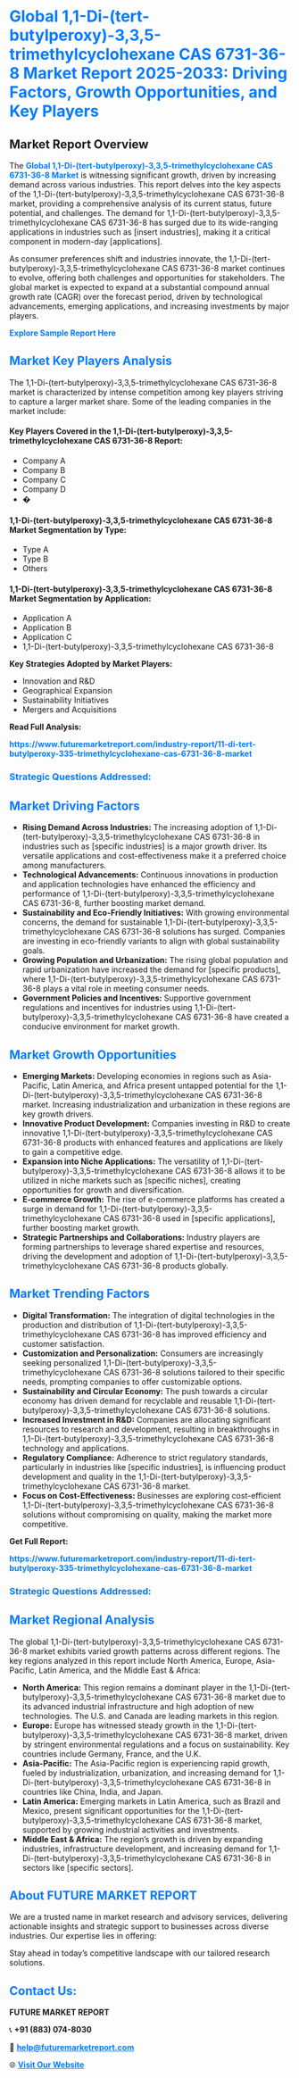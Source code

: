 <h1 style="color: #007BFF;">Global 1,1-Di-(tert-butylperoxy)-3,3,5-trimethylcyclohexane CAS 6731-36-8 Market Report 2025-2033: Driving Factors, Growth Opportunities, and Key Players</h1>

<section id="overview">
<h2>Market Report Overview</h2>
<p>The <a href="https://www.futuremarketreport.com/industry-report/11-di-tert-butylperoxy-335-trimethylcyclohexane-cas-6731-36-8-market" style="color: #007BFF; text-decoration: none;"><strong>Global 1,1-Di-(tert-butylperoxy)-3,3,5-trimethylcyclohexane CAS 6731-36-8 Market</strong></a> is witnessing significant growth, driven by increasing demand across various industries. This report delves into the key aspects of the 1,1-Di-(tert-butylperoxy)-3,3,5-trimethylcyclohexane CAS 6731-36-8 market, providing a comprehensive analysis of its current status, future potential, and challenges. The demand for 1,1-Di-(tert-butylperoxy)-3,3,5-trimethylcyclohexane CAS 6731-36-8 has surged due to its wide-ranging applications in industries such as [insert industries], making it a critical component in modern-day [applications].</p>
<p>As consumer preferences shift and industries innovate, the 1,1-Di-(tert-butylperoxy)-3,3,5-trimethylcyclohexane CAS 6731-36-8 market continues to evolve, offering both challenges and opportunities for stakeholders. The global market is expected to expand at a substantial compound annual growth rate (CAGR) over the forecast period, driven by technological advancements, emerging applications, and increasing investments by major players.</p>
</section>

<section id="overview">
<p><a href="https://www.futuremarketreport.com/request-sample/reportId=116656" style="color: #007BFF; text-decoration: none;"><strong>Explore Sample Report Here</strong></a></p>
</section>

<section id="key-players">
<h2 style="color: #007BFF;">Market Key Players Analysis</h2>
<p>The 1,1-Di-(tert-butylperoxy)-3,3,5-trimethylcyclohexane CAS 6731-36-8 market is characterized by intense competition among key players striving to capture a larger market share. Some of the leading companies in the market include:</p>
<h4>Key Players Covered in the 1,1-Di-(tert-butylperoxy)-3,3,5-trimethylcyclohexane CAS 6731-36-8 Report:</h4>
<ul><li>Company A</li><li>Company B</li><li>Company C</li><li>Company D</li><li>�</li></ul>
<h4>1,1-Di-(tert-butylperoxy)-3,3,5-trimethylcyclohexane CAS 6731-36-8 Market Segmentation by Type:</h4>
<ul><li>Type A</li><li>Type B</li><li>Others</li></ul>

<h4>1,1-Di-(tert-butylperoxy)-3,3,5-trimethylcyclohexane CAS 6731-36-8 Market Segmentation by Application:</h4>
<ul><li>Application A</li><li>Application B</li><li>Application C</li><li>1,1-Di-(tert-butylperoxy)-3,3,5-trimethylcyclohexane CAS 6731-36-8</li></ul>
<p><strong>Key Strategies Adopted by Market Players:</strong></p>
<ul>
<li>Innovation and R&D</li>
<li>Geographical Expansion</li>
<li>Sustainability Initiatives</li>
<li>Mergers and Acquisitions</li>
</ul>
</section>

<section>
<p><strong>Read Full Analysis: </strong></p><a href="https://www.futuremarketreport.com/industry-report/11-di-tert-butylperoxy-335-trimethylcyclohexane-cas-6731-36-8-market" style="color: #007BFF; text-decoration: none;"><strong>https://www.futuremarketreport.com/industry-report/11-di-tert-butylperoxy-335-trimethylcyclohexane-cas-6731-36-8-market</strong></a>
<h3 style="color: #007BFF;">Strategic Questions Addressed:</h3>
</section>

<section id="driving-factors">
<h2 style="color: #007BFF;">Market Driving Factors</h2>
<ul>
<li><strong>Rising Demand Across Industries:</strong> The increasing adoption of 1,1-Di-(tert-butylperoxy)-3,3,5-trimethylcyclohexane CAS 6731-36-8 in industries such as [specific industries] is a major growth driver. Its versatile applications and cost-effectiveness make it a preferred choice among manufacturers.</li>
<li><strong>Technological Advancements:</strong> Continuous innovations in production and application technologies have enhanced the efficiency and performance of 1,1-Di-(tert-butylperoxy)-3,3,5-trimethylcyclohexane CAS 6731-36-8, further boosting market demand.</li>
<li><strong>Sustainability and Eco-Friendly Initiatives:</strong> With growing environmental concerns, the demand for sustainable 1,1-Di-(tert-butylperoxy)-3,3,5-trimethylcyclohexane CAS 6731-36-8 solutions has surged. Companies are investing in eco-friendly variants to align with global sustainability goals.</li>
<li><strong>Growing Population and Urbanization:</strong> The rising global population and rapid urbanization have increased the demand for [specific products], where 1,1-Di-(tert-butylperoxy)-3,3,5-trimethylcyclohexane CAS 6731-36-8 plays a vital role in meeting consumer needs.</li>
<li><strong>Government Policies and Incentives:</strong> Supportive government regulations and incentives for industries using 1,1-Di-(tert-butylperoxy)-3,3,5-trimethylcyclohexane CAS 6731-36-8 have created a conducive environment for market growth.</li>
</ul>
</section>

<section id="growth-opportunities">
<h2 style="color: #007BFF;">Market Growth Opportunities</h2>
<ul>
<li><strong>Emerging Markets:</strong> Developing economies in regions such as Asia-Pacific, Latin America, and Africa present untapped potential for the 1,1-Di-(tert-butylperoxy)-3,3,5-trimethylcyclohexane CAS 6731-36-8 market. Increasing industrialization and urbanization in these regions are key growth drivers.</li>
<li><strong>Innovative Product Development:</strong> Companies investing in R&D to create innovative 1,1-Di-(tert-butylperoxy)-3,3,5-trimethylcyclohexane CAS 6731-36-8 products with enhanced features and applications are likely to gain a competitive edge.</li>
<li><strong>Expansion into Niche Applications:</strong> The versatility of 1,1-Di-(tert-butylperoxy)-3,3,5-trimethylcyclohexane CAS 6731-36-8 allows it to be utilized in niche markets such as [specific niches], creating opportunities for growth and diversification.</li>
<li><strong>E-commerce Growth:</strong> The rise of e-commerce platforms has created a surge in demand for 1,1-Di-(tert-butylperoxy)-3,3,5-trimethylcyclohexane CAS 6731-36-8 used in [specific applications], further boosting market growth.</li>
<li><strong>Strategic Partnerships and Collaborations:</strong> Industry players are forming partnerships to leverage shared expertise and resources, driving the development and adoption of 1,1-Di-(tert-butylperoxy)-3,3,5-trimethylcyclohexane CAS 6731-36-8 products globally.</li>
</ul>
</section>

<section id="trending-factors">
<h2 style="color: #007BFF;">Market Trending Factors</h2>
<ul>
<li><strong>Digital Transformation:</strong> The integration of digital technologies in the production and distribution of 1,1-Di-(tert-butylperoxy)-3,3,5-trimethylcyclohexane CAS 6731-36-8 has improved efficiency and customer satisfaction.</li>
<li><strong>Customization and Personalization:</strong> Consumers are increasingly seeking personalized 1,1-Di-(tert-butylperoxy)-3,3,5-trimethylcyclohexane CAS 6731-36-8 solutions tailored to their specific needs, prompting companies to offer customizable options.</li>
<li><strong>Sustainability and Circular Economy:</strong> The push towards a circular economy has driven demand for recyclable and reusable 1,1-Di-(tert-butylperoxy)-3,3,5-trimethylcyclohexane CAS 6731-36-8 solutions.</li>
<li><strong>Increased Investment in R&D:</strong> Companies are allocating significant resources to research and development, resulting in breakthroughs in 1,1-Di-(tert-butylperoxy)-3,3,5-trimethylcyclohexane CAS 6731-36-8 technology and applications.</li>
<li><strong>Regulatory Compliance:</strong> Adherence to strict regulatory standards, particularly in industries like [specific industries], is influencing product development and quality in the 1,1-Di-(tert-butylperoxy)-3,3,5-trimethylcyclohexane CAS 6731-36-8 market.</li>
<li><strong>Focus on Cost-Effectiveness:</strong> Businesses are exploring cost-efficient 1,1-Di-(tert-butylperoxy)-3,3,5-trimethylcyclohexane CAS 6731-36-8 solutions without compromising on quality, making the market more competitive.</li>
</ul>
</section>

<section>
<p><strong>Get Full Report: </strong></p><a href="https://www.futuremarketreport.com/industry-report/11-di-tert-butylperoxy-335-trimethylcyclohexane-cas-6731-36-8-market" style="color: #007BFF; text-decoration: none;"><strong>https://www.futuremarketreport.com/industry-report/11-di-tert-butylperoxy-335-trimethylcyclohexane-cas-6731-36-8-market</strong></a>
<h3 style="color: #007BFF;">Strategic Questions Addressed:</h3>
</section>


<section id="regional-analysis">
<h2 style="color: #007BFF;">Market Regional Analysis</h2>
<p>The global 1,1-Di-(tert-butylperoxy)-3,3,5-trimethylcyclohexane CAS 6731-36-8 market exhibits varied growth patterns across different regions. The key regions analyzed in this report include North America, Europe, Asia-Pacific, Latin America, and the Middle East & Africa:</p>
<ul>
<li><strong>North America:</strong> This region remains a dominant player in the 1,1-Di-(tert-butylperoxy)-3,3,5-trimethylcyclohexane CAS 6731-36-8 market due to its advanced industrial infrastructure and high adoption of new technologies. The U.S. and Canada are leading markets in this region.</li>
<li><strong>Europe:</strong> Europe has witnessed steady growth in the 1,1-Di-(tert-butylperoxy)-3,3,5-trimethylcyclohexane CAS 6731-36-8 market, driven by stringent environmental regulations and a focus on sustainability. Key countries include Germany, France, and the U.K.</li>
<li><strong>Asia-Pacific:</strong> The Asia-Pacific region is experiencing rapid growth, fueled by industrialization, urbanization, and increasing demand for 1,1-Di-(tert-butylperoxy)-3,3,5-trimethylcyclohexane CAS 6731-36-8 in countries like China, India, and Japan.</li>
<li><strong>Latin America:</strong> Emerging markets in Latin America, such as Brazil and Mexico, present significant opportunities for the 1,1-Di-(tert-butylperoxy)-3,3,5-trimethylcyclohexane CAS 6731-36-8 market, supported by growing industrial activities and investments.</li>
<li><strong>Middle East & Africa:</strong> The region’s growth is driven by expanding industries, infrastructure development, and increasing demand for 1,1-Di-(tert-butylperoxy)-3,3,5-trimethylcyclohexane CAS 6731-36-8 in sectors like [specific sectors].</li>
</ul>
</section>

<footer>
<h2 style="color: #007BFF;">About FUTURE MARKET REPORT</h2>
<p>We are a trusted name in market research and advisory services, delivering actionable insights and strategic support to businesses across diverse industries. Our expertise lies in offering:</p>

<p>Stay ahead in today’s competitive landscape with our tailored research solutions.</p>

<h2 style="color: #007BFF;">Contact Us:</h2>
<p><strong>FUTURE MARKET REPORT</strong></p>
<p>📞 <strong>+91 (883) 074-8030</strong></p>
<p>📧 <strong><a href="mailto:help@futuremarketreport.com" style="color: #007BFF;">help@futuremarketreport.com</a></strong></p>
<p>🌐 <strong><a href="https://www.futuremarketreport.com/" style="color: #007BFF;">Visit Our Website</a></strong></p>
</footer>